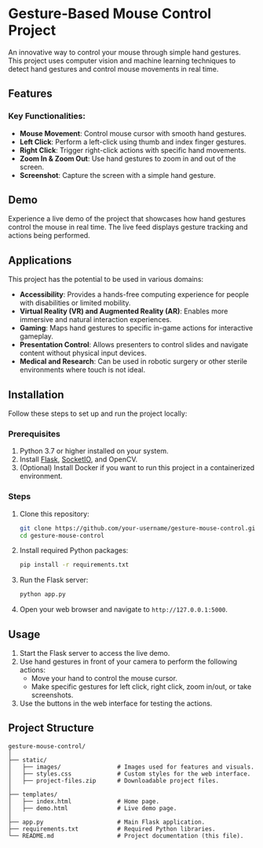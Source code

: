 # Gesture-Based Mouse Control Project

An innovative way to control your mouse through simple hand gestures. This project uses computer vision and machine learning techniques to detect hand gestures and control mouse movements in real time.

## Features

### Key Functionalities:
- **Mouse Movement**: Control mouse cursor with smooth hand gestures.
- **Left Click**: Perform a left-click using thumb and index finger gestures.
- **Right Click**: Trigger right-click actions with specific hand movements.
- **Zoom In & Zoom Out**: Use hand gestures to zoom in and out of the screen.
- **Screenshot**: Capture the screen with a simple hand gesture.

## Demo

Experience a live demo of the project that showcases how hand gestures control the mouse in real time. The live feed displays gesture tracking and actions being performed.

## Applications

This project has the potential to be used in various domains:
- **Accessibility**: Provides a hands-free computing experience for people with disabilities or limited mobility.
- **Virtual Reality (VR) and Augmented Reality (AR)**: Enables more immersive and natural interaction experiences.
- **Gaming**: Maps hand gestures to specific in-game actions for interactive gameplay.
- **Presentation Control**: Allows presenters to control slides and navigate content without physical input devices.
- **Medical and Research**: Can be used in robotic surgery or other sterile environments where touch is not ideal.

## Installation

Follow these steps to set up and run the project locally:

### Prerequisites
1. Python 3.7 or higher installed on your system.
2. Install [Flask](https://flask.palletsprojects.com/), [SocketIO](https://python-socketio.readthedocs.io/), and OpenCV.
3. (Optional) Install Docker if you want to run this project in a containerized environment.

### Steps
1. Clone this repository:
    ```bash
    git clone https://github.com/your-username/gesture-mouse-control.git
    cd gesture-mouse-control
    ```
2. Install required Python packages:
    ```bash
    pip install -r requirements.txt
    ```
3. Run the Flask server:
    ```bash
    python app.py
    ```
4. Open your web browser and navigate to `http://127.0.0.1:5000`.

## Usage

1. Start the Flask server to access the live demo.
2. Use hand gestures in front of your camera to perform the following actions:
   - Move your hand to control the mouse cursor.
   - Make specific gestures for left click, right click, zoom in/out, or take screenshots.
3. Use the buttons in the web interface for testing the actions.

## Project Structure

```plaintext
gesture-mouse-control/
│
├── static/
│   ├── images/                # Images used for features and visuals.
│   ├── styles.css             # Custom styles for the web interface.
│   ├── project-files.zip      # Downloadable project files.
│
├── templates/
│   ├── index.html             # Home page.
│   ├── demo.html              # Live demo page.
│
├── app.py                     # Main Flask application.
├── requirements.txt           # Required Python libraries.
└── README.md                  # Project documentation (this file).
